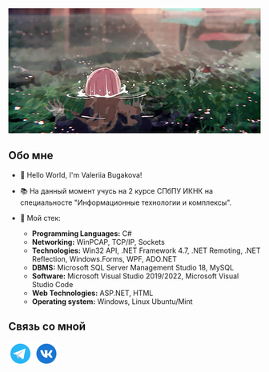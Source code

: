 <img src="https://github.com/bugashesh/bugashesh/blob/main/assets/78ed5848-a79e-463d-8aee-f63a13f097f0.gif" width="1000" height="250"/>

## Обо мне

- 👋 Hello World, I'm Valeriia Bugakova!

- 📚 На данный момент учусь на 2 курсе СПбПУ ИКНК на специальносте "Информационные технологии и комплексы".
- 💾 Мой стек:
  - <b>Programming Languages:</b> C#
  - <b>Networking:</b> WinPCAP, TCP/IP, Sockets
  - <b>Technologies:</b> Win32 API, .NET Framework 4.7, .NET Remoting, .NET Reflection, Windows.Forms, WPF, ADO.NET
  - <b>DBMS:</b> Microsoft SQL Server Management Studio 18, MySQL
  - <b>Software:</b> Microsoft Visual Studio 2019/2022, Microsoft Visual Studio Code
  - <b>Web Technologies:</b> ASP.NET, HTML
  - <b>Operating system:</b> Windows, Linux Ubuntu/Mint

## Связь со мной

[![Telegram](https://github.com/bugashesh/bugashesh/blob/main/assets/icons8-%D1%82%D0%B5%D0%BB%D0%B5%D0%B3%D1%80%D0%B0%D0%BC%D0%BC%D0%B0-app-48.png)](https://t.me/bugashesh)
[![VK](https://github.com/bugashesh/bugashesh/blob/main/assets/icons8-vk-%D0%B2-%D0%BA%D1%80%D1%83%D0%B3%D0%B5-48.png)](https://vk.com/bugashesh)
